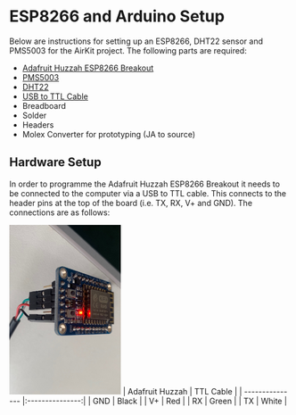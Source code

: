 
# ESP8266 and Arduino Setup

Below are instructions for setting up an ESP8266, DHT22 sensor and PMS5003 for the AirKit project. The following parts are required:

* [Adafruit Huzzah ESP8266 Breakout](https://learn.adafruit.com/adafruit-huzzah-esp8266-breakout "Adafruit ESP8266 Huzzah")
* [PMS5003](https://shop.pimoroni.com/products/pms5003-particulate-matter-sensor-with-cable "Pimoroni PMS5003")
* [DHT22](https://www.mouser.co.uk/ProductDetail/Seeed-Studio/314010001?qs=sGAEpiMZZMsG1k5vdNM%2FczMiwHVmLeBxy5I1mCdOUxs%3D "Mouser DHT22")
* [USB to TTL Cable](https://thepihut.com/products/adafruit-usb-to-ttl-serial-cable "PiHut USB to TTL")
* Breadboard
* Solder
* Headers
* Molex Converter for prototyping (JA to source)

## Hardware Setup

In order to programme the Adafruit Huzzah ESP8266 Breakout it needs to be connected to the computer via a USB to TTL cable. This connects to the header pins at the top of the board (i.e. TX, RX, V+ and GND). The connections are as follows:

<img src="./images/esp8266_ttl.jpg" width="200">
| Adafruit Huzzah | TTL Cable       |
| --------------- |:---------------:|
| GND             | Black           |
| V+              | Red             |
| RX              | Green           |
| TX              | White           | 

